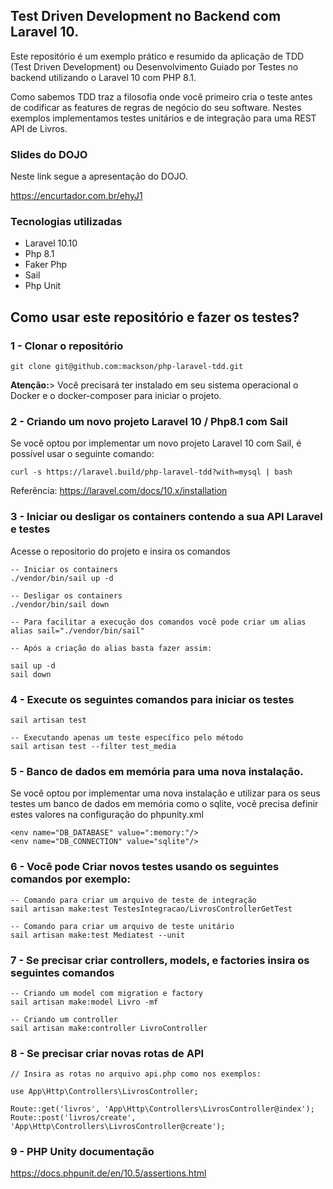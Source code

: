 ## Test Driven Development no Backend com Laravel 10.

Este repositório é um exemplo prático e resumido da aplicação de TDD (Test Driven Development) ou Desenvolvimento Guiado por Testes no backend utilizando o Laravel 10 com PHP 8.1.

Como sabemos TDD traz a filosofia onde você primeiro cria o teste antes de codificar as features de regras de negócio do seu software. Nestes exemplos implementamos testes unitários e de integração para uma REST API de Livros.

### Slides do DOJO

Neste link segue a apresentação do DOJO.

https://encurtador.com.br/ehyJ1


### Tecnologias utilizadas

- Laravel 10.10
- Php 8.1
- Faker Php
- Sail
- Php Unit

## Como usar este repositório e fazer os testes?

### 1 - Clonar o repositório

```
git clone git@github.com:mackson/php-laravel-tdd.git

```

<b>Atenção:</b>> Você precisará ter instalado em seu sistema operacional o Docker e o docker-composer para iniciar o projeto.


### 2 - Criando um novo projeto Laravel 10 / Php8.1 com Sail

Se você optou por implementar um novo projeto Laravel 10 com Sail, é possível usar o seguinte comando:

```
curl -s https://laravel.build/php-laravel-tdd?with=mysql | bash

```

Referência: https://laravel.com/docs/10.x/installation


### 3 - Iniciar ou desligar os containers contendo a sua API Laravel e testes

Acesse o repositorio do projeto e insira os comandos

```
-- Iniciar os containers
./vendor/bin/sail up -d

-- Desligar os containers
./vendor/bin/sail down

-- Para facilitar a execução dos comandos você pode criar um alias
alias sail="./vendor/bin/sail"

-- Após a criação do alias basta fazer assim:

sail up -d
sail down

```

### 4 - Execute os seguintes comandos para iniciar os testes
```
sail artisan test

-- Executando apenas um teste específico pelo método
sail artisan test --filter test_media
```

### 5 - Banco de dados em memória para uma nova instalação.

Se você optou por implementar uma nova instalação e utilizar para os seus testes um banco de dados em memória como o sqlite, você precisa definir estes valores na configuração do phpunity.xml


```
<env name="DB_DATABASE" value=":memory:"/>
<env name="DB_CONNECTION" value="sqlite"/>
```

### 6 - Você pode Criar novos testes usando os seguintes comandos por exemplo:
```
-- Comando para criar um arquivo de teste de integração
sail artisan make:test TestesIntegracao/LivrosControllerGetTest

-- Comando para criar um arquivo de teste unitário
sail artisan make:test Mediatest --unit
```

### 7 - Se precisar criar controllers, models, e factories insira os seguintes comandos
```
-- Criando um model com migration e factory
sail artisan make:model Livro -mf

-- Criando um controller
sail artisan make:controller LivroController

```

### 8 - Se precisar criar novas rotas de API

```
// Insira as rotas no arquivo api.php como nos exemplos:

use App\Http\Controllers\LivrosController;

Route::get('livros', 'App\Http\Controllers\LivrosController@index');
Route::post('livros/create', 'App\Http\Controllers\LivrosController@create');

```

### 9 - PHP Unity documentação

https://docs.phpunit.de/en/10.5/assertions.html


